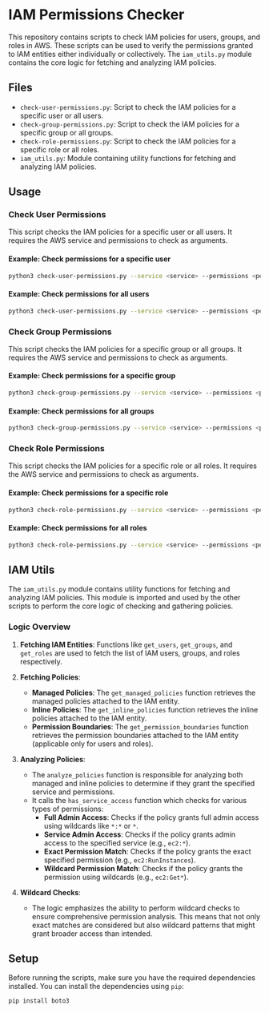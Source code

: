 # IAM Permissions Checker

This repository contains scripts to check IAM policies for users, groups, and roles in AWS. These scripts can be used to verify the permissions granted to IAM entities either individually or collectively. The `iam_utils.py` module contains the core logic for fetching and analyzing IAM policies.

## Files

- `check-user-permissions.py`: Script to check the IAM policies for a specific user or all users.
- `check-group-permissions.py`: Script to check the IAM policies for a specific group or all groups.
- `check-role-permissions.py`: Script to check the IAM policies for a specific role or all roles.
- `iam_utils.py`: Module containing utility functions for fetching and analyzing IAM policies.

## Usage

### Check User Permissions

This script checks the IAM policies for a specific user or all users. It requires the AWS service and permissions to check as arguments.

#### Example: Check permissions for a specific user

```sh
python3 check-user-permissions.py --service <service> --permissions <permissions> --user <username>
```

#### Example: Check permissions for all users

```sh
python3 check-user-permissions.py --service <service> --permissions <permissions>
```

### Check Group Permissions

This script checks the IAM policies for a specific group or all groups. It requires the AWS service and permissions to check as arguments.

#### Example: Check permissions for a specific group

```sh
python3 check-group-permissions.py --service <service> --permissions <permissions> --group <groupname>
```

#### Example: Check permissions for all groups

```sh
python3 check-group-permissions.py --service <service> --permissions <permissions>
```

### Check Role Permissions

This script checks the IAM policies for a specific role or all roles. It requires the AWS service and permissions to check as arguments.

#### Example: Check permissions for a specific role

```sh
python3 check-role-permissions.py --service <service> --permissions <permissions> --role <rolename>
```

#### Example: Check permissions for all roles

```sh
python3 check-role-permissions.py --service <service> --permissions <permissions>
```

## IAM Utils

The `iam_utils.py` module contains utility functions for fetching and analyzing IAM policies. This module is imported and used by the other scripts to perform the core logic of checking and gathering policies.

### Logic Overview

1. **Fetching IAM Entities**: Functions like `get_users`, `get_groups`, and `get_roles` are used to fetch the list of IAM users, groups, and roles respectively.

2. **Fetching Policies**: 
    - **Managed Policies**: The `get_managed_policies` function retrieves the managed policies attached to the IAM entity.
    - **Inline Policies**: The `get_inline_policies` function retrieves the inline policies attached to the IAM entity.
    - **Permission Boundaries**: The `get_permission_boundaries` function retrieves the permission boundaries attached to the IAM entity (applicable only for users and roles).

3. **Analyzing Policies**:
    - The `analyze_policies` function is responsible for analyzing both managed and inline policies to determine if they grant the specified service and permissions.
    - It calls the `has_service_access` function which checks for various types of permissions:
        - **Full Admin Access**: Checks if the policy grants full admin access using wildcards like `*:*` or `*`.
        - **Service Admin Access**: Checks if the policy grants admin access to the specified service (e.g., `ec2:*`).
        - **Exact Permission Match**: Checks if the policy grants the exact specified permission (e.g., `ec2:RunInstances`).
        - **Wildcard Permission Match**: Checks if the policy grants the permission using wildcards (e.g., `ec2:Get*`).

4. **Wildcard Checks**:
    - The logic emphasizes the ability to perform wildcard checks to ensure comprehensive permission analysis. This means that not only exact matches are considered but also wildcard patterns that might grant broader access than intended.

## Setup

Before running the scripts, make sure you have the required dependencies installed. You can install the dependencies using `pip`:

```sh
pip install boto3
```

